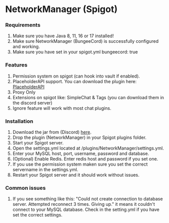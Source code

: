 # NetworkManager (Spigot)

### Requirements

1. Make sure you have Java 8, 11, 16 or 17 installed!​
2. Make sure NetworkManager (BungeeCord) is successfully configured and working.
3. Make sure you have set in your spigot.yml bungeecord: true

### Features

1. Permission system on spigot (can hook into vault if enabled).
2. PlaceholderAPI support. You can download the plugin here: [PlaceholderAPI](https://www.spigotmc.org/resources/placeholderapi.6245/)
3. Proxy Only
4. Extensions on spigot like: SimpleChat & Tags (you can download them in the discord server)
5. Ignore feature will work with most chat plugins.

### Installation

1. Download the jar from (Discord) [here](https://discord.com/channels/222070253172031500/1094976129045114960).
2. Drop the plugin (NetworkManager) in your Spigot plugins folder.
3. Start your Spigot server.
4. Open the settings.yml located at /plugins/NetworkManager/settings.yml.
5. Enter your MySQL host, port, username, password and database.
6. (Optional) Enable Redis. Enter redis host and password if you set one.
7. If you use the permission system maken sure you set the correct servername in the settings.yml.
8. Restart your Spigot server and it should work without issues.

### Common issues

1. If you see something like this: "Could not create connection to database server. Attempted reconnect 3 times. Giving up." it means it couldn't connect to your MySQL database. Check in the setting.yml if you have set the correct settings.
